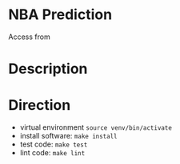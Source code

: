 # NBA Prediction

Access from 

# Description

# Direction
* virtual environment ```source venv/bin/activate```
* install software: ```make install```
* test code: ```make test```
* lint code: ```make lint```
